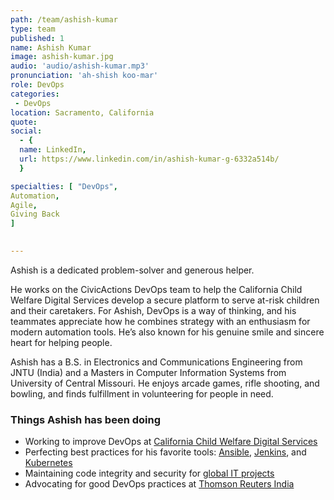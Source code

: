 ```yaml
---
path: /team/ashish-kumar
type: team
published: 1
name: Ashish Kumar
image: ashish-kumar.jpg
audio: 'audio/ashish-kumar.mp3'
pronunciation: 'ah-shish koo-mar'
role: DevOps
categories: 
 - DevOps
location: Sacramento, California
quote: 
social: 
  - {
  name: LinkedIn,
  url: https://www.linkedin.com/in/ashish-kumar-g-6332a514b/
  }

specialties: [ "DevOps",
Automation,
Agile,
Giving Back
]

  
---
```


Ashish is a dedicated problem-solver and generous helper. 

He works on the CivicActions DevOps team to help the California Child Welfare Digital Services develop a secure platform to serve at-risk children and their caretakers. For Ashish, DevOps is a way of thinking, and his teammates appreciate how he combines strategy with an enthusiasm for modern automation tools. He’s also known for his genuine smile and sincere heart for helping people.

Ashish has a B.S. in Electronics and Communications Engineering from JNTU (India) and a Masters in Computer Information Systems from University of Central Missouri.  He enjoys arcade games, rifle shooting, and bowling, and finds fulfillment in volunteering for people in need. 




### Things Ashish has been doing
* Working to improve DevOps at [California Child Welfare Digital Services](https://cwds.ca.gov/)
* Perfecting best practices for his favorite tools: [Ansible](https://www.ansible.com/), [Jenkins](https://jenkins.io/), and [Kubernetes](https://kubernetes.io/)
* Maintaining code integrity and security for [global IT projects](http://www.tekinvaderz.com/about-us.html)
* Advocating for good DevOps practices at [Thomson Reuters India](https://www.thomsonreuters.com/en/careers/where-we-are/india.html)
